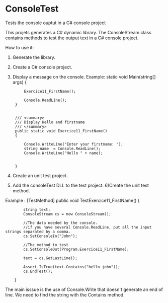 # ConsoleTest
Tests the console ouptut in a C# console project 

This projets generates a C# dynamic library. 
The ConsoleStream class contains methods to test the output text in a C# console project.

How to use it:
1) Generate the library.
2) Create a C# console project.
3) Display a message on the console.
Example:
static void Main(string[] args)
        {
         
            Exercice11_FirstName();
          
            Console.ReadLine();
        }


        /// <summary>
        /// Display Hello and firstname
        /// </summary>
        public static void Exercice11_FirstName()
        {
            
            Console.WriteLine("Enter your firstname: ");
            string name  = Console.ReadLine();
            Console.WriteLine("Hello " + name);
           

        }

4) Create an unit test project.
5) Add the consoleTest DLL to the test project.
6)Create the unit test method. 

Example : 
 [TestMethod]
        public void TestExercice11_FirstName()
        {

            string text;
            ConsoleStream cs = new ConsoleStream();
            
            //The data needed by the console.
            //if you have several Console.ReadLine, put all the input strings separated by a comma.
            cs.SetConsoleIn("John");
            
            //The method to test
            cs.SetConsoleOut(Program.Exercice11_FirstName);

            text = cs.GetLastLine();
            
            Assert.IsTrue(text.Contains("hello john"));
            cs.EndTest();
           
        }
        
        

The main isssue is the use of Console.Write that doesn't generate an end of line. 
We need to find the string with the Contains method.


